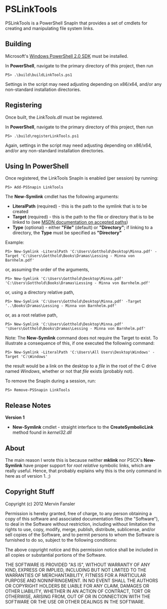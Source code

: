 PSLinkTools
===========

PSLinkTools is a PowerShell SnapIn that provides a set of cmdlets for creating and manipulating file system links.


Building
--------

Microsoft's [Windows PowerShell 2.0 SDK](http://www.microsoft.com/download/en/details.aspx?id=2560) must be installed.

In **PowerShell**, navigate to the primary directory of this project, then run

    PS> .\build\buildLinkTools.ps1

Settings in the script may need adjusting depending on x86/x64, and/or any non-standard installation directories.


Registering
-----------

Once built, the *LinkTools.dll* must be registered.

In **PowerShell**, navigate to the primary directory of this project, then run

    PS> .\build\registerLinkTools.ps1

Again, settings in the script may need adjusting depending on x86/x64, and/or any non-standard installation directories.


Using In PowerShell
-------------------

Once registered, the LinkTools SnapIn is enabled (per session) by running:

    PS> Add-PSSnapin LinkTools

The **New-Symlink** cmdlet has the following arguments:

+ **LiteralPath** (required) - this is the path to the symlink that is to be created
+ **Target** (required) - this is the path to the file or directory that is to be linked to (see [MSDN documentation on accepted paths](http://msdn.microsoft.com/en-us/library/aa363878%28v=vs.85%29.aspx))
+ **Type** (optional) - either **"File"** (default) or **"Directory"**; if linking to a directory, the **Type** must be specified as **"Directory"**

Example:

    PS> New-Symlink -LiteralPath 'C:\Users\Gotthold\Desktop\Minna.pdf' -Target 'C:\Users\Gotthold\Books\Dramas\Lessing - Minna von Barnhelm.pdf'
	
or, assuming the order of the arguments,

    PS> New-Symlink 'C:\Users\Gotthold\Desktop\Minna.pdf' 'C:\Users\Gotthold\Books\Dramas\Lessing - Minna von Barnhelm.pdf'
	
or, using a directory relative path,

    PS> New-Symlink 'C:\Users\Gotthold\Desktop\Minna.pdf' -Target '..\Books\Dramas\Lessing - Minna von Barnhelm.pdf'
	
or, as a root relative path,

    PS> New-Symlink 'C:\Users\Gotthold\Desktop\Minna.pdf' '\Users\Gotthold\Books\Dramas\Lessing - Minna von Barnhelm.pdf'

Note: The **New-Symlink** command does not require the Target to exist.  To illustrate a consequence of this, if one executed the following command:

    PS> New-Symlink -LiteralPath 'C:\Users\All Users\Desktop\Windows' -Target 'C:\Windows'

the result would be a link on the desktop to a *file* in the root of the C drive named *Windows*, whether or not that *file* exists (probably not).

To remove the SnapIn during a session, run:

    PS> Remove-PSSnapin LinkTools
	

Release Notes
-------------

**Version 1**

+ **New-Symlink** cmdlet - straight interface to the **CreateSymbolicLink** method found in *kernel32.dll*


About
-----

The main reason I wrote this is because neither **mklink** nor PSCX's **New-Symlink** have proper support for *root relative* symbolic links, which are really useful.
Hence, that probably explains why this is the only command in here as of version 1. ;)


Copyright Stuff
---------------
Copyright (c) 2012 Mervin Fansler

Permission is hereby granted, free of charge, to any person obtaining a copy of this software and associated documentation files (the "Software"), to deal in the Software without restriction, including without limitation the rights to use, copy, modify, merge, publish, distribute, sublicense, and/or sell copies of the Software, and to permit persons to whom the Software is furnished to do so, subject to the following conditions:

The above copyright notice and this permission notice shall be included in all copies or substantial portions of the Software.

THE SOFTWARE IS PROVIDED "AS IS", WITHOUT WARRANTY OF ANY KIND, EXPRESS OR IMPLIED, INCLUDING BUT NOT LIMITED TO THE WARRANTIES OF MERCHANTABILITY, FITNESS FOR A PARTICULAR PURPOSE AND NONINFRINGEMENT. IN NO EVENT SHALL THE AUTHORS OR COPYRIGHT HOLDERS BE LIABLE FOR ANY CLAIM, DAMAGES OR OTHER LIABILITY, WHETHER IN AN ACTION OF CONTRACT, TORT OR OTHERWISE, ARISING FROM, OUT OF OR IN CONNECTION WITH THE SOFTWARE OR THE USE OR OTHER DEALINGS IN THE SOFTWARE.
